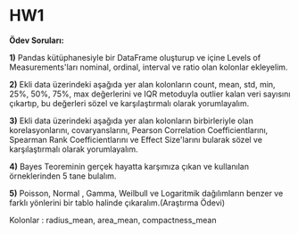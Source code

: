 # HW1

**Ödev Soruları:**

**1)** Pandas kütüphanesiyle bir DataFrame oluşturup ve içine Levels of Measurements'ları nominal, ordinal, interval ve ratio olan kolonlar ekleyelim.

**2)** Ekli data üzerindeki aşağıda yer alan kolonların count, mean, std, min, 25%, 50%, 75%, max değerlerini ve IQR metoduyla outlier kalan veri sayısını çıkartıp, bu değerleri sözel ve karşılaştırmalı olarak yorumlayalım. 

**3)** Ekli data üzerindeki aşağıda yer alan kolonların birbirleriyle olan korelasyonlarını, covaryanslarını, Pearson Correlation Coefficientlarını, Spearman Rank Coefficientlarını ve Effect Size'larını bularak sözel ve karşılaştırmalı olarak yorumlayalım.

**4)** Bayes Teoreminin gerçek hayatta karşımıza çıkan ve kullanılan örneklerinden 5 tane bulalım.

**5)** Poisson, Normal , Gamma, Weilbull ve Logaritmik dağılımların benzer ve farklı yönlerini bir tablo halinde çıkaralım.(Araştırma Ödevi)

Kolonlar : radius_mean, area_mean, compactness_mean
